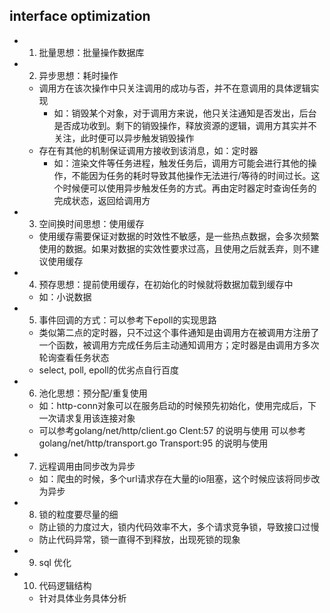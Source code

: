 ## interface optimization

* 1. 批量思想：批量操作数据库
* 2. 异步思想：耗时操作
    * 调用方在该次操作中只关注调用的成功与否，并不在意调用的具体逻辑实现
        * 如：销毁某个对象，对于调用方来说，他只关注通知是否发出，后台是否成功收到。剩下的销毁操作，释放资源的逻辑，调用方其实并不关注，此时便可以异步触发销毁操作
    * 存在有其他的机制保证调用方接收到该消息，如：定时器
        * 如：渲染文件等任务进程，触发任务后，调用方可能会进行其他的操作，不能因为任务的耗时导致其他操作无法进行/等待的时间过长。这个时候便可以使用异步触发任务的方式。再由定时器定时查询任务的完成状态，返回给调用方
* 3. 空间换时间思想：使用缓存
    * 使用缓存需要保证对数据的时效性不敏感，是一些热点数据，会多次频繁使用的数据。如果对数据的实效性要求过高，且使用之后就丢弃，则不建议使用缓存
* 4. 预存思想：提前使用缓存，在初始化的时候就将数据加载到缓存中
    * 如：小说数据
* 5. 事件回调的方式：可以参考下epoll的实现思路
    * 类似第二点的定时器，只不过这个事件通知是由调用方在被调用方注册了一个函数，被调用方完成任务后主动通知调用方；定时器是由调用方多次轮询查看任务状态
    * select, poll, epoll的优劣点自行百度
* 6. 池化思想：预分配/重复使用
    * 如：http-conn对象可以在服务启动的时候预先初始化，使用完成后，下一次请求复用该连接对象
    * 可以参考golang/net/http/client.go Clent:57 的说明与使用
    可以参考golang/net/http/transport.go Transport:95 的说明与使用
* 7. 远程调用由同步改为异步
    * 如：爬虫的时候，多个url请求存在大量的io阻塞，这个时候应该将同步改为异步
* 8. 锁的粒度要尽量的细
    * 防止锁的力度过大，锁内代码效率不大，多个请求竞争锁，导致接口过慢
    * 防止代码异常，锁一直得不到释放，出现死锁的现象
* 9. sql 优化
* 10. 代码逻辑结构
    * 针对具体业务具体分析